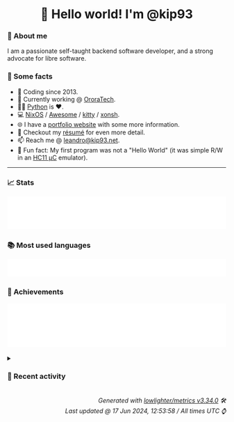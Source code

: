 <!-- README template, populated using this action:
     https://github.com/kip93/kip93/blob/main/.github/workflows/readme.yml. -->

<h1 align="center">👋 Hello world! I'm @kip93</h1> <!-- LOGIN => username -->

### 👤 About me

I am a passionate self-taught backend software developer, and a strong advocate for libre software.


### 💬 Some facts

* 📅 Coding since 2013.
* 💼 Currently working @ [OroraTech](https://ororatech.com/).
* 👨‍💻 [Python](https://github.com/search?q=user%3Akip93&l=python) is ❤️. <!-- LOGIN => username -->
* 💻 [NixOS](https://github.com/NixOS/) /
     [Awesome](https://github.com/awesomeWM/) /
     [kitty](https://github.com/kovidgoyal/kitty/) /
     [xonsh](https://github.com/xonsh/).
* 🌐 I have a [portfolio website](https://kip93.net/) with some more information.
* 📝 Checkout my [résumé](https://kip93.net/resume/) for even more detail.
* 📫 Reach me @ [leandro@kip93.net](mailto:leandro@kip93.net).
* 🎲 Fun fact: My first program was not a "Hello World" (it was simple R/W in an [HC11 µC](https://en.wikipedia.org/wiki/68HC11) emulator).


-----------------------------------------------------------------------------------------------------------------------


### 📈 Stats

![](./stats.svg)


### 📚 Most used languages <!-- by percentage, in decreasing order -->

![](./languages.svg)


### 🏅 Achievements

![](./achievements.svg)


<details> <!-- Last activity -->
<!-- Almost verbatim copy of https://github.com/lowlighter/metrics/blob/latest/source/templates/markdown/partials/activity.ejs, but restructured to be foldable. -->
<summary><h3>📰 Recent activity</h3></summary>

* 🌟 Starred [tstack/lnav](https://github.com/tstack/lnav)
  * *On 16 Jun 2024, 13:15:45*
* 🌟 Starred [MatthewCroughan/nixkvm](https://github.com/MatthewCroughan/nixkvm)
  * *On 9 Jun 2024, 09:55:23*
  * *On 31 May 2024, 10:23:37*
* ➡️ Pushed 9069 commits in [kip93/nixpkgs](https://github.com/kip93/nixpkgs) on branch `master`
  * [#e864128](https://github.com/kip93/nixpkgs/commit/e864128) Merge pull request #314911 from fabaff/asyncwhois-bump

python312Packages.asyncwhois: 1.1.2 -&gt; 1.1.3
  * [#3527c0b](https://github.com/kip93/nixpkgs/commit/3527c0b) python312Packages.goodwe: 0.4.5 -&gt; 0.4.6

Diff: https://github.com/marcelblijleven/goodwe/compare/refs/tags/v0.4.5...v0.4.6

Changelog: https://github.com/marcelblijleven/goodwe/releases/tag/v0.4.6
  * [#a79aadf](https://github.com/kip93/nixpkgs/commit/a79aadf) jailer: 16.1.4 -&gt; 16.2

https://github.com/Wisser/Jailer/releases/tag/v16.2
  * [#c553c2c](https://github.com/kip93/nixpkgs/commit/c553c2c) slumber: 1.3.1 -&gt; 1.3.2
  * [#c6c6392](https://github.com/kip93/nixpkgs/commit/c6c6392) kitty: 0.34.1 -&gt; 0.35.0
  * [#b162fe8](https://github.com/kip93/nixpkgs/commit/b162fe8) ast-grep: 0.22.3 -&gt; 0.22.4
  * [#58e5573](https://github.com/kip93/nixpkgs/commit/58e5573) buildkite-agent-metrics: 5.9.4 -&gt; 5.9.5
  * [#01dd67c](https://github.com/kip93/nixpkgs/commit/01dd67c) argo: 3.5.6 -&gt; 3.5.7
  * [#1a86669](https://github.com/kip93/nixpkgs/commit/1a86669) gnome-monitor-config: init at 0-unstable-2023-09-26
  * [#8ad2c84](https://github.com/kip93/nixpkgs/commit/8ad2c84) Merge pull request #315027 from luoiuan/master

dbeaver-bin: add `wrapGAppsHook`
  * [#f51f8dd](https://github.com/kip93/nixpkgs/commit/f51f8dd) Merge pull request #315028 from K900/you-wouldnt-lto-a-test

kanidm: don&#39;t LTO tests
  * [#32e810e](https://github.com/kip93/nixpkgs/commit/32e810e) kubeshark: 52.3.0 -&gt; 52.3.59
  * [#353aa12](https://github.com/kip93/nixpkgs/commit/353aa12) nixos/hypridle: init
  * [#77e9384](https://github.com/kip93/nixpkgs/commit/77e9384) Merge pull request #314428 from SuperSandro2000/nox-gst
  * [#07a0b79](https://github.com/kip93/nixpkgs/commit/07a0b79) nixos/hyprlock: init module
  * [#f37d2a2](https://github.com/kip93/nixpkgs/commit/f37d2a2) Merge pull request #314508 from aaronjheng/croc
  * [#3bcb4dc](https://github.com/kip93/nixpkgs/commit/3bcb4dc) build(deps): bump cachix/cachix-action from 14 to 15

Bumps [cachix/cachix-action](https://github.com/cachix/cachix-action) from 14 to 15.
- [Release notes](https://github.com/cachix/cachix-action/releases)
- [Commits](https://github.com/cachix/cachix-action/compare/18cf96c7c98e048e10a83abd92116114cd8504be...ad2ddac53f961de1989924296a1f236fcfbaa4fc)

---
updated-dependencies:
- dependency-name: cachix/cachix-action
  dependency-type: direct:production
  update-type: version-update:semver-major
...

Signed-off-by: dependabot[bot] &lt;support@github.com&gt;
  * [#25755c0](https://github.com/kip93/nixpkgs/commit/25755c0) discourse: 3.1.0 -&gt; 3.2.2

https://meta.discourse.org/t/3-1-1-security-and-bug-fix-release/278760
https://meta.discourse.org/t/3-1-2-security-and-bug-fix-release/282427
https://meta.discourse.org/t/3-1-3-security-and-bug-fix-release/284973
https://meta.discourse.org/t/3-1-4-security-and-bug-fix-release/290939
https://blog.discourse.org/2024/01/celebrating-discourse-3-2/
https://meta.discourse.org/t/3-2-1-security-and-bug-fix-release/298237
https://meta.discourse.org/t/3-2-2-bug-fix-release/307780

Co-Authored-By: Christian Albrecht &lt;christian.albrecht@mayflower.de&gt;
Fixes: CVE-2023-38706, CVE-2023-40588, CVE-2023-41043, CVE-2023-41042,
       CVE-2023-44388, CVE-2023-43814, CVE-2023-45147, CVE-2023-43659,
       CVE-2023-44391, CVE-2023-45131, CVE-2023-47120, CVE-2023-45816,
       CVE-2023-46130, CVE-2023-47119, CVE-2023-47121, CVE-2023-45806,
       CVE-2023-49099, CVE-2024-21655, CVE-2024-21655, CVE-2023-48297,
       CVE-2024-24748, CVE-2024-24827, CVE-2024-27085, CVE-2024-27100,
       CVE-2024-28242
  * [#f27746b](https://github.com/kip93/nixpkgs/commit/f27746b) python312Packages.latex2pydata: init at 0.2.0
  * [#4bbd073](https://github.com/kip93/nixpkgs/commit/4bbd073) python311Packages.publicsuffixlist: 0.10.0.20240515 -&gt; 0.10.0.20240525
  * *On 31 May 2024, 10:21:47*
</details>


<h6 align="right"><em>
    Generated with <a href="https://github.com/lowlighter/metrics/tree/latest/">lowlighter/metrics v3.34.0</a> 🛠️<br> <!-- VERSION => MAJOR.minor.patch -->
    Last updated @ 17 Jun 2024, 12:53:58 / All times UTC ⌚ <!-- meta.generated => DD/MM/YYYY, hh:mm -->
</em></h6>
